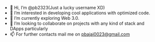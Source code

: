 - 👋 Hi, I’m @pb2323(Just a lucky username XD)
- 👀 I’m interested in developing cool applications with optimized code.
- 🌱 I’m currently exploring Web 3.0.
- 💞️ I’m looking to collaborate on projects with any kind of stack and DApps particularly
- 📫 For further contacts mail me on pbajaj0023@gmail.com

<!---
pb2323/pb2323 is a ✨ special ✨ repository because its `README.md` (this file) appears on your GitHub profile.
You can click the Preview link to take a look at your changes.
--->
